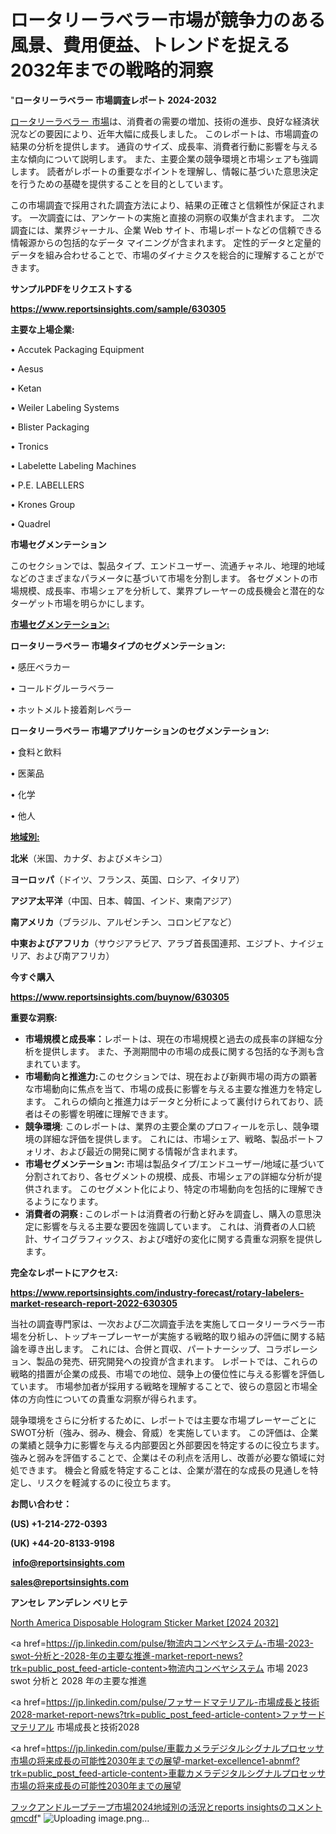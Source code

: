# ロータリーラベラー市場が競争力のある風景、費用便益、トレンドを捉える2032年までの戦略的洞察

"<strong>ロータリーラベラー 市場調査レポート 2024-2032</strong>

<a href=https://www.reportsinsights.com/sample/630305>ロータリーラベラー 市場</a>は、消費者の需要の増加、技術の進歩、良好な経済状況などの要因により、近年大幅に成長しました。 このレポートは、市場調査の結果の分析を提供します。 通貨のサイズ、成長率、消費者行動に影響を与える主な傾向について説明します。 また、主要企業の競争環境と市場シェアも強調します。 読者がレポートの重要なポイントを理解し、情報に基づいた意思決定を行うための基礎を提供することを目的としています。

この市場調査で採用された調査方法により、結果の正確さと信頼性が保証されます。 一次調査には、アンケートの実施と直接の洞察の収集が含まれます。 二次調査には、業界ジャーナル、企業 Web サイト、市場レポートなどの信頼できる情報源からの包括的なデータ マイニングが含まれます。 定性的データと定量的データを組み合わせることで、市場のダイナミクスを総合的に理解することができます。

<strong><b>サンプルPDFをリクエストする</b></strong>

<a href=https://www.reportsinsights.com/sample/630305><strong><u>https://www.reportsinsights.com/sample/630305</u></strong></a>

<strong>主要な上場企業:</strong>

• Accutek Packaging Equipment

• Aesus

• Ketan

• Weiler Labeling Systems

• Blister Packaging

• Tronics

• Labelette Labeling Machines

• P.E. LABELLERS

• Krones Group

• Quadrel

<strong>市場セグメンテーション</strong>

このセクションでは、製品タイプ、エンドユーザー、流通チャネル、地理的地域などのさまざまなパラメータに基づいて市場を分割します。 各セグメントの市場規模、成長率、市場シェアを分析して、業界プレーヤーの成長機会と潜在的なターゲット市場を明らかにします。

<strong><u>市場セグメンテーション</u></strong><strong><u>:</u></strong>

<strong>ロータリーラベラー 市場タイプのセグメンテーション:</strong>

• 感圧ベラカー

• コールドグルーラベラー

• ホットメルト接着剤レベラー

<strong>ロータリーラベラー 市場アプリケーションのセグメンテーション:</strong>

• 食料と飲料

• 医薬品

• 化学

• 他人

<strong><u>地域別</u></strong><strong><u>:</u></strong>

<strong>北米</strong>（米国、カナダ、およびメキシコ）

<strong>ヨーロッパ</strong>（ドイツ、フランス、英国、ロシア、イタリア）

<strong>アジア太平洋</strong>（中国、日本、韓国、インド、東南アジア）

<strong>南アメリカ</strong>（ブラジル、アルゼンチン、コロンビアなど）

<strong>中東およびアフリカ</strong>（サウジアラビア、アラブ首長国連邦、エジプト、ナイジェリア、および南アフリカ）

<strong>今すぐ購入</strong>

<a href=https://www.reportsinsights.com/buynow/630305><strong><u>https://www.reportsinsights.com/buynow/630305</u></strong></a>

<strong>重要な洞察:</strong>
<ul>
  <li><strong>市場規模と成長率：</strong>レポートは、現在の市場規模と過去の成長率の詳細な分析を提供します。 また、予測期間中の市場の成長に関する包括的な予測も含まれています。</li>
  <li><strong>市場動向と推進力:</strong>このセクションでは、現在および新興市場の両方の顕著な市場動向に焦点を当て、市場の成長に影響を与える主要な推進力を特定します。 これらの傾向と推進力はデータと分析によって裏付けられており、読者はその影響を明確に理解できます。</li>
  <li><strong>競争環境</strong>: このレポートは、業界の主要企業のプロフィールを示し、競争環境の詳細な評価を提供します。 これには、市場シェア、戦略、製品ポートフォリオ、および最近の開発に関する情報が含まれます。</li>
  <li><strong>市場セグメンテーション: </strong>市場は製品タイプ/エンドユーザー/地域に基づいて分割されており、各セグメントの規模、成長、市場シェアの詳細な分析が提供されます。 このセグメント化により、特定の市場動向を包括的に理解できるようになります。</li>
  <li><strong>消費者の洞察 : </strong>このレポートは消費者の行動と好みを調査し、購入の意思決定に影響を与える主要な要因を強調しています。 これは、消費者の人口統計、サイコグラフィックス、および嗜好の変化に関する貴重な洞察を提供します。</li>
</ul>
<strong>完全なレポートにアクセス:</strong>

<a href=https://www.reportsinsights.com/industry-forecast/rotary-labelers-market-research-report-2022-630305><strong><u><b>https://www.reportsinsights.com/industry-forecast/rotary-labelers-market-research-report-2022-630305</b></u></strong></a>

当社の調査専門家は、一次および二次調査手法を実施してロータリーラベラー市場を分析し、トップキープレーヤーが実施する戦略的取り組みの評価に関する結論を導き出します。 これには、合併と買収、パートナーシップ、コラボレーション、製品の発売、研究開発への投資が含まれます。 レポートでは、これらの戦略的措置が企業の成長、市場での地位、競争上の優位性に与える影響を評価しています。 市場参加者が採用する戦略を理解することで、彼らの意図と市場全体の方向性についての貴重な洞察が得られます。

競争環境をさらに分析するために、レポートでは主要な市場プレーヤーごとにSWOT分析（強み、弱み、機会、脅威）を実施しています。 この評価は、企業の業績と競争力に影響を与える内部要因と外部要因を特定するのに役立ちます。 強みと弱みを評価することで、企業はその利点を活用し、改善が必要な領域に対処できます。 機会と脅威を特定することは、企業が潜在的な成長の見通しを特定し、リスクを軽減するのに役立ちます。

<strong>お問い合わせ：</strong>

<strong>(US) +1-214-272-0393</strong>

<strong>(UK) +44-20-8133-9198</strong>

<strong> </strong><a href=info@reportsinsights.com><strong><u>info@reportsinsights.com</u></strong></a>

<a href=sales@reportsinsights.com><strong><u>sales@reportsinsights.com</u></strong></a>

<strong>アンセレ アンデレン ベリヒテ</strong>

<a href=https://www.linkedin.com/pulse/north-america-disposable-hologram-sticker-market-growth-focused-fhtne/>North America Disposable Hologram Sticker Market [2024 2032]</a>

<a href=https://jp.linkedin.com/pulse/物流内コンベヤシステム-市場-2023-swot-分析と-2028-年の主要な推進-market-report-news?trk=public_post_feed-article-content>物流内コンベヤシステム 市場 2023 swot 分析と 2028 年の主要な推進</a>

<a href=https://jp.linkedin.com/pulse/ファサードマテリアル-市場成長と技術2028-market-report-news?trk=public_post_feed-article-content>ファサードマテリアル 市場成長と技術2028</a>

<a href=https://jp.linkedin.com/pulse/車載カメラデジタルシグナルプロセッサ市場の将来成長の可能性2030年までの展望-market-excellence1-abnmf?trk=public_post_feed-article-content>車載カメラデジタルシグナルプロセッサ市場の将来成長の可能性2030年までの展望</a>

<a href=https://www.linkedin.com/pulse/フックアンドループテープ市場2024地域別の活況とreports-insightsのコメント-qmcdf/>フックアンドループテープ市場2024地域別の活況とreports insightsのコメント qmcdf</a>"
![Uploading image.png…]()
